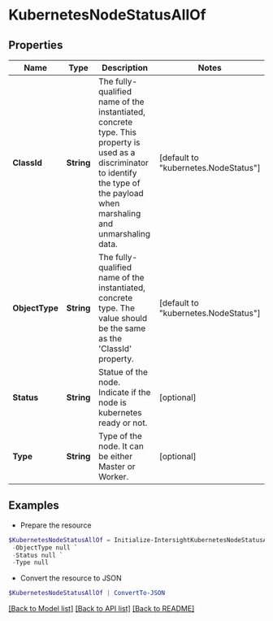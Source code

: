 # KubernetesNodeStatusAllOf
## Properties

Name | Type | Description | Notes
------------ | ------------- | ------------- | -------------
**ClassId** | **String** | The fully-qualified name of the instantiated, concrete type. This property is used as a discriminator to identify the type of the payload when marshaling and unmarshaling data. | [default to "kubernetes.NodeStatus"]
**ObjectType** | **String** | The fully-qualified name of the instantiated, concrete type. The value should be the same as the &#39;ClassId&#39; property. | [default to "kubernetes.NodeStatus"]
**Status** | **String** | Statue of the node. Indicate if the node is kubernetes ready or not. | [optional] 
**Type** | **String** | Type of the node. It can be either Master or Worker. | [optional] 

## Examples

- Prepare the resource
```powershell
$KubernetesNodeStatusAllOf = Initialize-IntersightKubernetesNodeStatusAllOf  -ClassId null `
 -ObjectType null `
 -Status null `
 -Type null
```

- Convert the resource to JSON
```powershell
$KubernetesNodeStatusAllOf | ConvertTo-JSON
```

[[Back to Model list]](../README.md#documentation-for-models) [[Back to API list]](../README.md#documentation-for-api-endpoints) [[Back to README]](../README.md)


